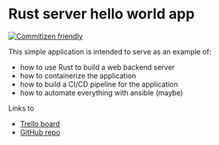 # Rust server hello world app

[![Commitizen friendly](https://img.shields.io/badge/commitizen-friendly-brightgreen.svg)](http://commitizen.github.io/cz-cli/)

This simple application is intended to serve as an example of:
- how to use Rust to build a web backend server
- how to containerize the application
- how to build a CI/CD pipeline for the application
- how to automate everything with ansible (maybe)

Links to
- [Trello board](https://trello.com/b/VOUJruh8/hello-world)
- [GitHub repo](https://github.com/martin-hanekom/hello-world)

